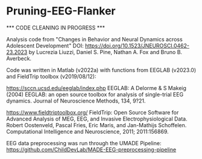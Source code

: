 # Pruning-EEG-Flanker
*** CODE CLEANING IN PROGRESS ***

Analysis code from "Changes in Behavior and Neural Dynamics across Adolescent Development" DOI: https://doi.org/10.1523/JNEUROSCI.0462-23.2023 by Lucrezia Liuzzi, Daniel S. Pine,  Nathan A. Fox and Bruno B. Averbeck. 

Code was written in Matlab (v2022a) with functions from EEGLAB (v2023.0) and FieldTrip toolbox (v2019/08/12): 

https://sccn.ucsd.edu/eeglab/index.php
EEGLAB: A Delorme & S Makeig (2004) EEGLAB: an open source toolbox for
analysis of single-trial EEG dynamics. Journal of Neuroscience Methods, 134, 9?21.

https://www.fieldtriptoolbox.org/
FieldTrip: Open Source Software for Advanced Analysis of MEG, EEG, and Invasive Electrophysiological Data. Robert Oostenveld, Pascal Fries, Eric Maris, and Jan-Mathijs Schoffelen. Computational Intelligence and Neuroscience, 2011; 2011:156869.

EEG data preprocessing was run through the UMADE Pipeline:
https://github.com/ChildDevLab/MADE-EEG-preprocessing-pipeline
